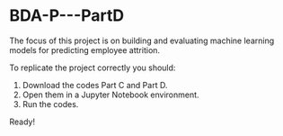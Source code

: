 # BDA-P---PartD

The focus of this project is on building and evaluating machine learning models for predicting employee attrition.

To replicate the project correctly you should:
1. Download the codes Part C and Part D.
2. Open them in a Jupyter Notebook environment.
3. Run the codes.

Ready!

